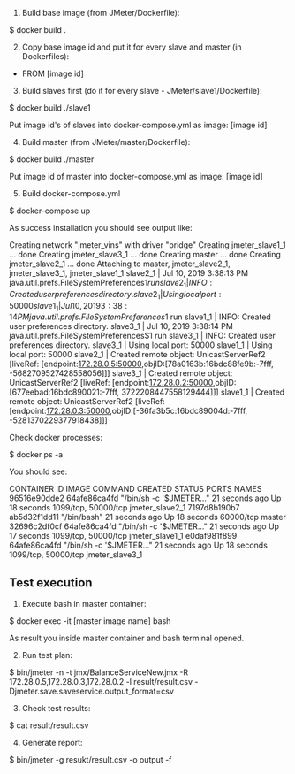 


1. Build base image (from JMeter/Dockerfile):

$ docker build .

2. Copy base image id and put it for every slave and master (in Dockerfiles):

- FROM [image id]

3. Build slaves first (do it for every slave - JMeter/slave1/Dockerfile):

$ docker build ./slave1

Put image id's of slaves into docker-compose.yml as image: [image id]

4. Build master (from JMeter/master/Dockerfile):

$ docker build ./master

Put image id of master into docker-compose.yml as image: [image id]

5. Build docker-compose.yml

$ docker-compose up


As success installation you should see output like:

Creating network "jmeter_vins" with driver "bridge"
Creating jmeter_slave1_1 ... done
Creating jmeter_slave3_1 ... done
Creating master          ... done
Creating jmeter_slave2_1 ... done
Attaching to master, jmeter_slave2_1, jmeter_slave3_1, jmeter_slave1_1
slave2_1  | Jul 10, 2019 3:38:13 PM java.util.prefs.FileSystemPreferences$1 run
slave2_1  | INFO: Created user preferences directory.
slave2_1  | Using local port: 50000
slave1_1  | Jul 10, 2019 3:38:14 PM java.util.prefs.FileSystemPreferences$1 run
slave1_1  | INFO: Created user preferences directory.
slave3_1  | Jul 10, 2019 3:38:14 PM java.util.prefs.FileSystemPreferences$1 run
slave3_1  | INFO: Created user preferences directory.
slave3_1  | Using local port: 50000
slave1_1  | Using local port: 50000
slave2_1  | Created remote object: UnicastServerRef2 [liveRef: [endpoint:[172.28.0.5:50000](local),objID:[78a0163b:16bdc88fe9b:-7fff, -5682709527428558056]]]
slave3_1  | Created remote object: UnicastServerRef2 [liveRef: [endpoint:[172.28.0.2:50000](local),objID:[677eebad:16bdc890021:-7fff, 3722208447558129444]]]
slave1_1  | Created remote object: UnicastServerRef2 [liveRef: [endpoint:[172.28.0.3:50000](local),objID:[-36fa3b5c:16bdc89004d:-7fff, -5281370229377918438]]]


Check docker processes:

$ docker ps -a

You should see:

CONTAINER ID        IMAGE               COMMAND                  CREATED             STATUS              PORTS                 NAMES
96516e90dde2        64afe86ca4fd        "/bin/sh -c '$JMETER…"   21 seconds ago      Up 18 seconds       1099/tcp, 50000/tcp   jmeter_slave2_1
7197d8b190b7        ab5d32f1dd11        "/bin/bash"              21 seconds ago      Up 18 seconds       60000/tcp             master
32696c2df0cf        64afe86ca4fd        "/bin/sh -c '$JMETER…"   21 seconds ago      Up 17 seconds       1099/tcp, 50000/tcp   jmeter_slave1_1
e0daf981f899        64afe86ca4fd        "/bin/sh -c '$JMETER…"   21 seconds ago      Up 18 seconds       1099/tcp, 50000/tcp   jmeter_slave3_1

Test execution
---------------

1. Execute bash in master container:

$ docker exec -it [master image name] bash

As result you inside master container and bash terminal opened.

2. Run test plan:

$ bin/jmeter -n -t jmx/BalanceServiceNew.jmx -R 172.28.0.5,172.28.0.3,172.28.0.2 -l result/result.csv -Djmeter.save.saveservice.output_format=csv

3. Check test results:

$ cat result/result.csv

4. Generate report:

$ bin/jmeter -g resukt/result.csv -o output -f

